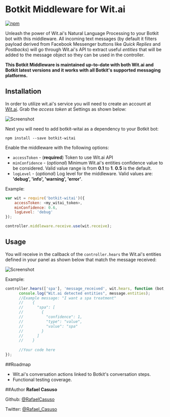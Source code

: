 # Botkit Middleware for Wit.ai
[![npm](https://img.shields.io/npm/l/botkit-witai.svg?style=flat)]()

Unleash the power of Wit.ai's Natural Language Processing to your Botkit bot with this middleware. All incoming text messages (by default it filters payload derived from Facebook Messenger buttons like *Quick Replies* and *Postbacks*) will go through Wit.ai's API to extract useful *entities* that will be added to the message object so they can be used in the controller.

**This Botkit Middleware is maintained up-to-date with both Wit.ai and Botkit latest versions and it works with all Botkit's supported messaging platforms.** 
## Installation
In order to utilize wit.ai's service you will need to create an account at [Wit.ai](https://wit.ai/). Grab the *access token* at Settings as shown below:

![Screenshot](https://s30.postimg.org/5o330d21t/Wit_ai_screenshot.png)


Next you will need to add botkit-witai as a dependency to your Botkit bot:

```
npm install --save botkit-witai
```

Enable the middleware with the following options:
* `accessToken` - (**required**) Token to use Wit.ai API
* `minConfidence` - (*optional*) Minimum Wit.ai's entities confidence value to be considered. Valid value range is from **0.1** to **1**. **0.5** is the default.
* `logLevel` - (*optional*) Log level for the middleware. Valid values are: **'debug', 'info', 'warning', 'error'**.

Example:
```js
var wit = require('botkit-witai')({
    accessToken: <my_witai_token>,
    minConfidence: 0.6,
    logLevel: 'debug'
});

controller.middleware.receive.use(wit.receive);
```
## Usage
You will receive in the callback of the `controller.hears` the Wit.ai's entities defined in your panel as shown below that match the message received:

![Screenshot](https://s24.postimg.org/3xbepffo5/Wit_ai_screenshot_2.png)

Example:

```js
controller.hears(['spa'], 'message_received', wit.hears, function (bot, message) {
      console.log("Wit.ai detected entities", message.entities);
      //Example message: "I want a spa treatment"
      //    {
      //      "spa": [
      //        {
      //          "confidence": 1,
      //          "type": "value",
      //          "value": "spa"
      //        }
      //      ]
      //    }
      
      //Your code here
});
```
##Roadmap

* Wit.ai's conversation actions linked to Botkit's conversation steps.
* Functional testing coverage.

##Author
**Rafael Casuso**

Github: [@RafaelCasuso](https://github.com/RafaelCasuso)

Twitter: [@Rafael_Casuso](https://twitter.com/rafael_casuso)